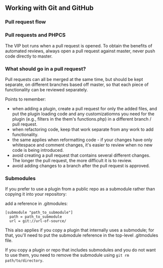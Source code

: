 
## Working with Git and GitHub

### Pull request flow

### Pull requests and PHPCS
The VIP bot runs when a pull request is opened. To obtain the benefits of automated reviews, always open a pull request against master, never push code directly to master.

### What should go in a pull request?
Pull requests can all be merged at the same time, but should be kept separate, on different branches based off master, so that each piece of functionality can be reviewed separately.

Points to remember:
- when adding a plugin, create a pull request for only the added files, and put the plugin loading code and any customizatiomns you need for the plugin (e.g., filters in the them's functions.php) in a different branch / pull request.
- when refactoring code, keep that work separate from any work to add functionality.
- the same applies when reformatting code - if your changes have only whitespace and comment changes, it's easier to review when no new code is being introduced.
- avoid creating a pull request that contains several different changes. The longer the pull request, the more difficult it is to review.
- avoid adding changes to a branch after the pull request is approved.

### Submodules
If you prefer to use a plugin from a public repo as a submodule rather than copying it into your repository:

add a reference in .gitmodules:

```
[submodule "path_to_submodule"] 
  path = path_to_submodule 
  url = git://url-of-source/
```

This also applies if you copy a plugin that internally uses a submodule; for that, you'll need to put the 
submodule reference in the top-level .gitmodules file.

If you copy a plugin or repo that includes submodules and you do not want to use them, 
you need to remove the submodule using `git rm path/to/directory`.